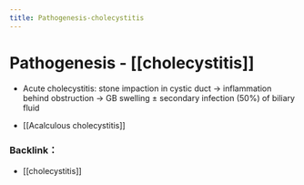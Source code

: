 ```yaml
---
title: Pathogenesis-cholecystitis
---
```

# Pathogenesis - [[cholecystitis]]

* Acute cholecystitis: stone impaction in cystic duct → inflammation behind obstruction → GB swelling ± secondary infection (50%) of biliary fluid

* [[Acalculous cholecystitis]]

### Backlink：

- [[cholecystitis]]
